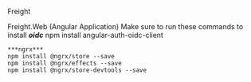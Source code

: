 Freight

Freight.Web (Angular Application)
Make sure to run these commands to install 
	***oidc***
	npm install angular-auth-oidc-client

	***ngrx***
	npm install @ngrx/store --save
	npm install @ngrx/effects --save
	npm install @ngrx/store-devtools --save
